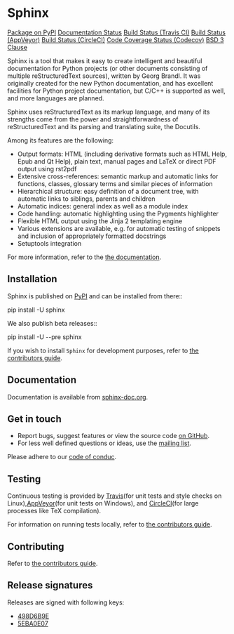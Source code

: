 # Sphinx

[Package on PyPI](https://img.shields.io/pypi/v/sphinx.svg)
[Documentation Status](https://readthedocs.org/projects/sphinx/badge/?version=master)
[Build Status (Travis CI)](https://travis-ci.org/sphinx-doc/sphinx.svg?branch=master)
[Build Status (AppVeyor)](https://ci.appveyor.com/api/projects/status/github/sphinx-doc/sphinx?branch=master&svg=true)
[Build Status (CircleCI)](https://circleci.com/gh/sphinx-doc/sphinx.svg?style=shield)
[Code Coverage Status (Codecov)](https://codecov.io/gh/sphinx-doc/sphinx/branch/master/graph/badge.svg)
[BSD 3 Clause](https://img.shields.io/badge/License-BSD%203--Clause-blue.svg)

Sphinx is a tool that makes it easy to create intelligent and beautiful
documentation for Python projects (or other documents consisting of multiple
reStructuredText sources), written by Georg Brandl.  It was originally created
for the new Python documentation, and has excellent facilities for Python
project documentation, but C/C++ is supported as well, and more languages are
planned.

Sphinx uses reStructuredText as its markup language, and many of its strengths
come from the power and straightforwardness of reStructuredText and its parsing
and translating suite, the Docutils.

Among its features are the following:

- Output formats: HTML (including derivative formats such as HTML Help, Epub
  and Qt Help), plain text, manual pages and LaTeX or direct PDF output
  using rst2pdf
- Extensive cross-references: semantic markup and automatic links
  for functions, classes, glossary terms and similar pieces of information
- Hierarchical structure: easy definition of a document tree, with automatic
  links to siblings, parents and children
- Automatic indices: general index as well as a module index
- Code handling: automatic highlighting using the Pygments highlighter
- Flexible HTML output using the Jinja 2 templating engine
- Various extensions are available, e.g. for automatic testing of snippets
  and inclusion of appropriately formatted docstrings
- Setuptools integration

For more information, refer to the [the documentation](http://www.sphinx-doc.org).

## Installation

Sphinx is published on [PyPI](https://pypi.org/project/Sphinx/) and can be installed from there::

   pip install -U sphinx

We also publish beta releases::

   pip install -U --pre sphinx

If you wish to install `Sphinx` for development purposes, refer to [the
contributors guide](http://www.sphinx-doc.org/en/master/devguide.html).

## Documentation

Documentation is available from [sphinx-doc.org](http://www.sphinx-doc.org/).

## Get in touch

- Report bugs, suggest features or view the source code [on GitHub](https://github.com/sphinx-doc/sphinx).
- For less well defined questions or ideas, use the [mailing list](https://groups.google.com/forum/#!forum/sphinx-users).

Please adhere to our [code of conduc](http://www.sphinx-doc.org/en/master/code_of_conduct.html).

## Testing

Continuous testing is provided by [Travis](https://travis-ci.org/sphinx-doc/sphinx)(for unit tests and style checks on Linux),[AppVeyor](https://ci.appveyor.com/project/sphinxdoc/sphinx)(for unit tests on Windows), and [CircleCI](https://circleci.com/gh/sphinx-doc/sphinx)(for large processes like TeX compilation).

For information on running tests locally, refer to [the contributors guide](http://www.sphinx-doc.org/en/master/devguide.html).

## Contributing

Refer to [the contributors guide](http://www.sphinx-doc.org/en/master/devguide.html).

## Release signatures

Releases are signed with following keys:

- [498D6B9E](https://pgp.mit.edu/pks/lookup?op=vindex&search=0x102C2C17498D6B9E)
- [5EBA0E07](https://pgp.mit.edu/pks/lookup?op=vindex&search=0x1425F8CE5EBA0E07)
